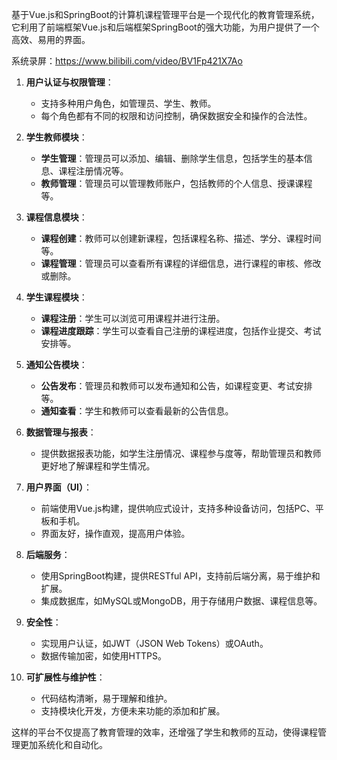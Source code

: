 ﻿基于Vue.js和SpringBoot的计算机课程管理平台是一个现代化的教育管理系统，它利用了前端框架Vue.js和后端框架SpringBoot的强大功能，为用户提供了一个高效、易用的界面。

系统录屏：https://www.bilibili.com/video/BV1Fp421X7Ao

1. **用户认证与权限管理**：
   - 支持多种用户角色，如管理员、学生、教师。
   - 每个角色都有不同的权限和访问控制，确保数据安全和操作的合法性。

2. **学生教师模块**：
   - **学生管理**：管理员可以添加、编辑、删除学生信息，包括学生的基本信息、课程注册情况等。
   - **教师管理**：管理员可以管理教师账户，包括教师的个人信息、授课课程等。

3. **课程信息模块**：
   - **课程创建**：教师可以创建新课程，包括课程名称、描述、学分、课程时间等。
   - **课程管理**：管理员可以查看所有课程的详细信息，进行课程的审核、修改或删除。

4. **学生课程模块**：
   - **课程注册**：学生可以浏览可用课程并进行注册。
   - **课程进度跟踪**：学生可以查看自己注册的课程进度，包括作业提交、考试安排等。

5. **通知公告模块**：
   - **公告发布**：管理员和教师可以发布通知和公告，如课程变更、考试安排等。
   - **通知查看**：学生和教师可以查看最新的公告信息。

6. **数据管理与报表**：
   - 提供数据报表功能，如学生注册情况、课程参与度等，帮助管理员和教师更好地了解课程和学生情况。

7. **用户界面（UI）**：
   - 前端使用Vue.js构建，提供响应式设计，支持多种设备访问，包括PC、平板和手机。
   - 界面友好，操作直观，提高用户体验。

8. **后端服务**：
   - 使用SpringBoot构建，提供RESTful API，支持前后端分离，易于维护和扩展。
   - 集成数据库，如MySQL或MongoDB，用于存储用户数据、课程信息等。

9. **安全性**：
   - 实现用户认证，如JWT（JSON Web Tokens）或OAuth。
   - 数据传输加密，如使用HTTPS。

10. **可扩展性与维护性**：
    - 代码结构清晰，易于理解和维护。
    - 支持模块化开发，方便未来功能的添加和扩展。

这样的平台不仅提高了教育管理的效率，还增强了学生和教师的互动，使得课程管理更加系统化和自动化。